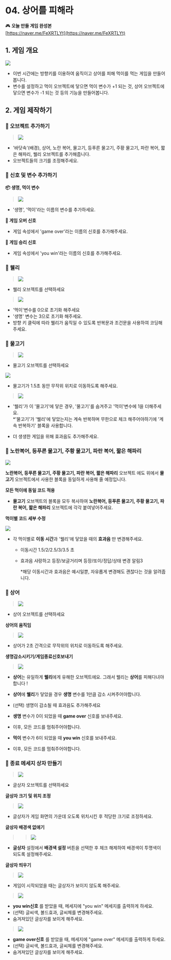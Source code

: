 # 04. 상어를 피해라 


  

🎮  **오늘 만들 게임 완성본**   
[https://naver.me/FeXRTLYt](https://naver.me/FeXRTLYt) 


## 1. 게임 개요
![](img/04_상어를피해라/4_10.png)
- 이번 시간에는 방향키를 이용하여 움직이고 상어를 피해 먹이를 먹는 게임을 만들어봅니다.
- 변수를 설정하고 먹이 오브젝트에 닿으면 먹이 변수가 +1 되는 것, 상어 오브젝트에 닿으면 변수가 -1 되는 것 등의 기능을 만들어봅니다.



## 2. 게임 제작하기

### 🧩 오브젝트 추가하기
> ![](img/04_상어를피해라/4_24.png)
- '바닷속'(배경), 상어, 노란 복어, 물고기, 등푸른 물고기, 주황 물고기, 파란 복어, 짧은 해파리, 웰리 오브젝트를 추가해줍니다. 
- 오브젝트들의 크기를 조정해주세요.

### 🧩 신호 및 변수 추가하기

**📦 생명, 먹이 변수**

> ![](img/04_상어를피해라/4_12.png)
- '생명', '먹이'라는 이름의 변수를 추가하세요. 

**🛜 게임 오버 신호**
- 게임 속성에서 'game over'라는 이름의 신호를 추가해주세요.
  
**🛜 게임 승리 신호**
- 게임 속성에서 'you win'라는 이름의 신호를 추가해주세요. 



### 🧩 웰리 
> ![](img/04_상어를피해라/4_웰리.png)   
- 웰리 오브젝트를 선택하세요


> ![](img/04_상어를피해라/4_13.png)
- '먹이'변수를 0으로 초기화 해주세요 
- '생명' 변수는 3으로 초기화 해주세요. 
-  방향 키 클릭에 따라 웰리가 움직일 수 있도록 반복문과 조건문을 사용하여 코딩해주세요. 


### 🧩 물고기 
> ![](img/04_상어를피해라/4_물고기.png)
 - 물고기 오브젝트를 선택하세요

 ![](img/04_상어를피해라/4_14.png)
 - 물고기가 1.5초 동안 무작위 위치로 이동하도록 해주세요. 
  

> ![](img/04_상어를피해라/4_15.png)
- '웰리'가 이 '물고기'에 닿은 경우, '물고기'를 숨겨주고 '먹이'변수에 1을 더해주세요.   
  *'물고기'가 '웰리'에 닿았는지는 계속 반복하며 무한으로 체크 해주어야하기에 '계속 반복하기' 블록을 사용합니다. 

- 더 생생한 게임을 위해 효과음도 추가해주세요. 
  
### 🧩 노란복어, 등푸른 물고기, 주황 물고기, 파란 복어, 짧은 해파리   
![](img/04_상어를피해라/4_25.png)   

**노란복어, 등푸른 물고기, 주황 물고기, 파란 복어, 짧은 해파리** 오브젝트 에도 위에서 **물고기** 오브젝트에서 사용한 블록을 동일하게 사용해 줄 예정입니다. 


**모든 먹이에 동일 코드 적용**
- **물고기** 오브젝트의 블록을 모두 복사하여 **노란복어, 등푸른 물고기, 주황 물고기, 파란 복어, 짧은 해파리** 오브젝트에 각각 붙여넣어주세요.

**먹이별 코드 세부 수정**   

![](img/04_상어를피해라/4_23.png)
- 각 먹이별로 **이동 시간**과 '웰리'에 닿았을 때의 **효과음** 만 변경해주세요.
  - 이동시간 1.5/2/2.5/3/3.5 초 
  - 효과음 샤랑하고 등장/보글거리며 등장/또이/정답/상태 변경 알림3

    *해당 이동시간과 효과음은 예시일뿐, 자유롭게 변경해도 괜찮다는 것을 알려줍니다. 




### 🧩 상어 
> ![](img/04_상어를피해라/4_상어.png)
- 상어 오브젝트를 선택하세요
  
**상어의 움직임**
> ![](img/04_상어를피해라/4_26.png)
- 상어가 2초 간격으로 무작위의 위치로 이동하도록 해주세요. 





**생명감소시키기/게임종료신호보내기**
> ![](img/04_상어를피해라/4_16.png)



- **상어**는 유일하게 **웰리**에게 유해한 오브젝트에요. 그래서 웰리는 **상어**를 피해다녀야 합니다 !
- **상어**에 **웰리**가 닿았을 경우 **생명** 변수를 1만큼 감소 시켜주어야합니다. 
- (선택) 생명이 감소될 때 효과음도 추가해주세요

- **생명** 변수가 0이 되었을 때 **game over** 신호를 보내주세요.
- 이후, 모든 코드를 멈춰주어야합니다. 

- **먹이** 변수가 6이 되었을 때 **you win**  신호를 보내주세요.
- 이후, 모든 코드를 멈춰주어야합니다. 



### 🧩 종료 메세지 상자 만들기 
> ![](img/04_상어를피해라/4_글상자.png)
- 글상자 오브젝트를 선택하세요

**글상자 크기 및 위치 조정** 

> ![](img/04_상어를피해라/4_18.png) 
- 글상자가 게임 화면의 가운데 오도록 위치시킨 후 적당한 크기로 조정하세요. 

**글상자 배경색 없애기**   
> > ![](img/04_상어를피해라/4_19.png)

- **글상자** 설정에서 **배경색 설정** 버튼을 선택한 후 체크 해제하여 배경색이 투명색이 되도록 설정해주세요. 
  
**글상자 띄우기** 
> ![](img/04_상어를피해라/4_20.png)
- 게임이 시작되었을 때는 글상자가 보이지 않도록 해주세요.

> ![](img/04_상어를피해라/4_21.png)
- **you win신호** 를 받았을 때, 메세지에 "you win" 메세지를 출력하게 하세요. 
- (선택) 글씨색, 볼드효과, 글씨체를 변경해주세요. 
- 숨겨져있던 글상자를 보이게 해주세요. 
  

> ![](img/04_상어를피해라/4_22.png)
- **game over신호** 를 받았을 때, 메세지에 "game over" 메세지를 출력하게 하세요. 
- (선택) 글씨색, 볼드효과, 글씨체를 변경해주세요. 
- 숨겨져있던 글상자를 보이게 해주세요. 



<!-- <details>
<summary> 요약 </summary>
</details> -->
